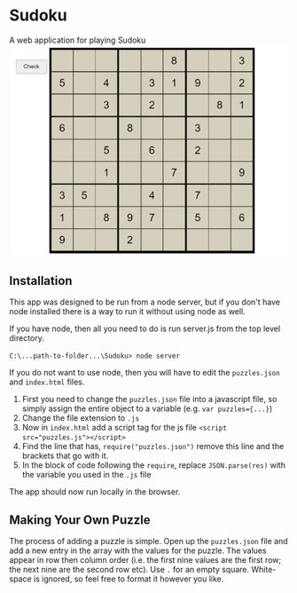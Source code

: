 # Sudoku
A web application for playing Sudoku
![alt text](https://github.com/TSchreiber/Sudoku/blob/master/sudoku.png?raw=true)

## Installation
This app was designed to be run from a node server, but if you don't have node installed there is a way to run it without using node as well.

If you have node, then all you need to do is run server.js from the top level directory.

```C:\...path-to-folder...\Sudoku> node server```

If you do not want to use node, then you will have to edit the `puzzles.json` and `index.html` files. 
1.  First you need to change the `puzzles.json` file into a javascript file, so simply assign the entire object to a variable (e.g. `var puzzles={...}`) 
2. Change the file extension to `.js`
3. Now in `index.html` add a script tag for the js file
`<script src="puzzles.js"></script>`
4. Find the line that has,
`require("puzzles.json")`
remove this line and the brackets that go with it.
5. In the block of code following the `require`, replace `JSON.parse(res)` with the variable you used in the `.js` file

The app should now run locally in the browser.

## Making Your Own Puzzle
The process of adding a puzzle is simple. Open up the `puzzles.json` file and add a new entry in the array with the values for the puzzle. The values appear in row then column order (i.e. the first nine values are the first row; the next nine are the second row etc). Use `.` for an empty square. White-space is ignored, so feel free to format it however you like. 
